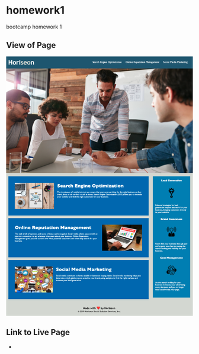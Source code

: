 # homework1
bootcamp homework 1

## View of Page
![alt text](./images/screenshot_11.27.55PM.png)

## Link to Live Page 

* 